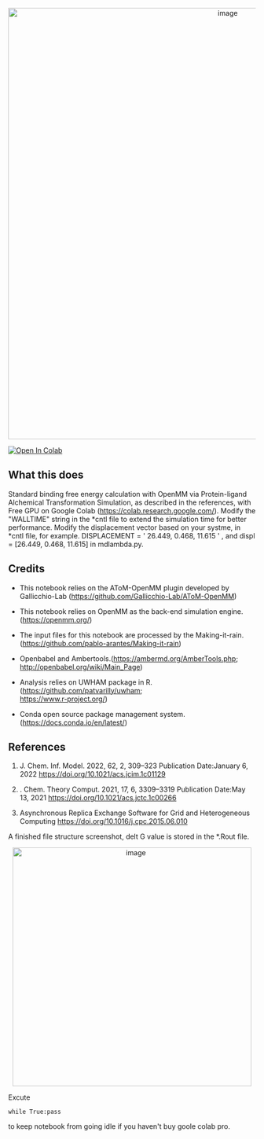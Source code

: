
<p align="center">
  <img width="878" alt="image" src="https://user-images.githubusercontent.com/75652473/184472048-c4fe25de-3c44-40ec-888b-8beccdf3e11f.png">
</p>

[![Open In Colab](https://colab.research.google.com/assets/colab-badge.svg)](https://colab.research.google.com/github/quantaosun/Magpie/blob/main/Magpie.ipynb)
## What this does

Standard binding free energy calculation with OpenMM via Protein-ligand Alchemical Transformation Simulation, as described in the references, with Free GPU on Google Colab (https://colab.research.google.com/). Modify the "WALLTIME" string in the *cntl file to extend the simulation time for better performance.
 Modify the displacement vector based on your systme, in *cntl file, for example. DISPLACEMENT = ' 26.449, 0.468, 11.615 ' , and displ =  [26.449, 0.468, 11.615] in mdlambda.py.
## Credits

*   This notebook relies on the AToM-OpenMM plugin developed by Gallicchio-Lab (https://github.com/Gallicchio-Lab/AToM-OpenMM)

*   This notebook relies on OpenMM as the back-end simulation engine. (https://openmm.org/)

*  The input files for this notebook are processed by the Making-it-rain. (https://github.com/pablo-arantes/Making-it-rain)
* Openbabel and Ambertools.(https://ambermd.org/AmberTools.php; http://openbabel.org/wiki/Main_Page)
*  Analysis relies on UWHAM package in R.(https://github.com/patvarilly/uwham;   
https://www.r-project.org/)

* Conda open source package management system. (https://docs.conda.io/en/latest/)

## References
1.  J. Chem. Inf. Model. 2022, 62, 2, 309–323
Publication Date:January 6, 2022
https://doi.org/10.1021/acs.jcim.1c01129

2.   . Chem. Theory Comput. 2021, 17, 6, 3309–3319
Publication Date:May 13, 2021
https://doi.org/10.1021/acs.jctc.1c00266
3.  Asynchronous Replica Exchange Software for Grid and Heterogeneous Computing https://doi.org/10.1016/j.cpc.2015.06.010 
 

A finished file structure screenshot, delt G value is stored in the *.Rout file.

 <p align="center">
  <img width="486" alt="image" src="https://user-images.githubusercontent.com/75652473/184470279-35a99474-a426-4d1a-8294-e0dc4151f836.png">
</p>

Excute
```
while True:pass
```
to keep notebook from going idle if you haven't buy goole colab pro.
